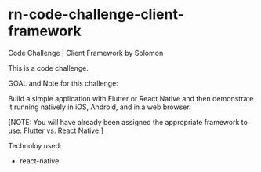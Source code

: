 # rn-code-challenge-client-framework
Code Challenge | Client Framework
by Solomon

This is a code challenge.
 

GOAL and Note for this challenge:

Build a simple application with Flutter or React Native and then demonstrate it running natively in iOS, Android, and in a web browser. 

[NOTE: You will have already been assigned the appropriate framework to use: Flutter vs. React Native.]



Technoloy used:

- react-native
